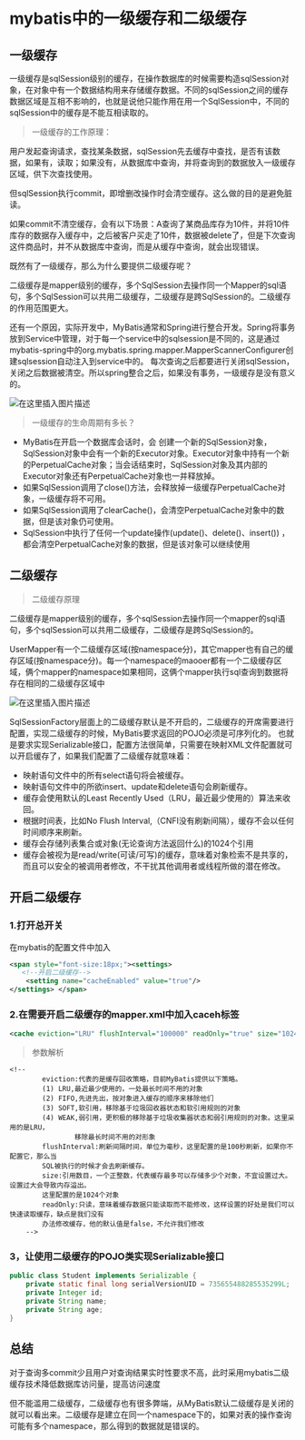 # mybatis中的一级缓存和二级缓存

## 一级缓存

一级缓存是sqlSession级别的缓存，在操作数据库的时候需要构造sqlSession对象，在对象中有一个数据结构用来存储缓存数据。不同的sqlSession之间的缓存数据区域是互相不影响的，也就是说他只能作用在用一个SqlSession中，不同的sqlSession中的缓存是不能互相读取的。



> 一级缓存的工作原理：

用户发起查询请求，查找某条数据，sqlSession先去缓存中查找，是否有该数据，如果有，读取；如果没有，从数据库中查询，并将查询到的数据放入一级缓存区域，供下次查找使用。

但sqlSession执行commit，即增删改操作时会清空缓存。这么做的目的是避免脏读。

如果commit不清空缓存，会有以下场景：A查询了某商品库存为10件，并将10件库存的数据存入缓存中，之后被客户买走了10件，数据被delete了，但是下次查询这件商品时，并不从数据库中查询，而是从缓存中查询，就会出现错误。

既然有了一级缓存，那么为什么要提供二级缓存呢？

二级缓存是mapper级别的缓存，多个SqlSession去操作同一个Mapper的sql语句，多个SqlSession可以共用二级缓存，二级缓存是跨SqlSession的。二级缓存的作用范围更大。

还有一个原因，实际开发中，MyBatis通常和Spring进行整合开发。Spring将事务放到Service中管理，对于每一个service中的sqlsession是不同的，这是通过mybatis-spring中的org.mybatis.spring.mapper.MapperScannerConfigurer创建sqlsession自动注入到service中的。 每次查询之后都要进行关闭sqlSession，关闭之后数据被清空。所以spring整合之后，如果没有事务，一级缓存是没有意义的。

![在这里插入图片描述](https://img-blog.csdnimg.cn/a1b4dda85aa7499295e8bc57704971b4.png?x-oss-process=image/watermark,type_ZHJvaWRzYW5zZmFsbGJhY2s,shadow_50,text_Q1NETiBA5ouS57ud54as5aSc5ZWK,size_20,color_FFFFFF,t_70,g_se,x_16#pic_center)


> 一级缓存的生命周期有多长？

- MyBatis在开启一个数据库会话时，会 创建一个新的SqlSession对象，SqlSession对象中会有一个新的Executor对象。Executor对象中持有一个新的PerpetualCache对象；当会话结束时，SqlSession对象及其内部的Executor对象还有PerpetualCache对象也一并释放掉。
- 如果SqlSession调用了close()方法，会释放掉一级缓存PerpetualCache对象，一级缓存将不可用。
- 如果SqlSession调用了clearCache()，会清空PerpetualCache对象中的数据，但是该对象仍可使用。
- SqlSession中执行了任何一个update操作(update()、delete()、insert()) ，都会清空PerpetualCache对象的数据，但是该对象可以继续使用

## 二级缓存

> 二级缓存原理

二级缓存是mapper级别的缓存，多个sqlSession去操作同一个mapper的sql语句，多个sqlSession可以共用二级缓存，二级缓存是跨SqlSession的。

UserMapper有一个二级缓存区域(按namespace分)，其它mapper也有自己的缓存区域(按namespace分)。每一个namespace的maooer都有一个二级缓存区域，俩个mapper的namespace如果相同，这俩个mapper执行sql查询到数据将存在相同的二级缓存区域中

![在这里插入图片描述](https://img-blog.csdnimg.cn/fe37a8db36724df4bf7e9afe052bd064.png?x-oss-process=image/watermark,type_ZHJvaWRzYW5zZmFsbGJhY2s,shadow_50,text_Q1NETiBA5ouS57ud54as5aSc5ZWK,size_20,color_FFFFFF,t_70,g_se,x_16#pic_center)


SqlSessionFactory层面上的二级缓存默认是不开启的，二级缓存的开席需要进行配置，实现二级缓存的时候，MyBatis要求返回的POJO必须是可序列化的。 也就是要求实现Serializable接口，配置方法很简单，只需要在映射XML文件配置就可以开启缓存了<cache/>，如果我们配置了二级缓存就意味着：

- 映射语句文件中的所有select语句将会被缓存。
- 映射语句文件中的所欲insert、update和delete语句会刷新缓存。
- 缓存会使用默认的Least Recently Used（LRU，最近最少使用的）算法来收回。
- 根据时间表，比如No Flush Interval,（CNFI没有刷新间隔），缓存不会以任何时间顺序来刷新。
- 缓存会存储列表集合或对象(无论查询方法返回什么)的1024个引用
- 缓存会被视为是read/write(可读/可写)的缓存，意味着对象检索不是共享的，而且可以安全的被调用者修改，不干扰其他调用者或线程所做的潜在修改。

## 开启二级缓存

### 1.打开总开关

在mybatis的配置文件中加入

```xml
<span style="font-size:18px;"><settings>    
   <!--开启二级缓存-->    
    <setting name="cacheEnabled" value="true"/>    
</settings> </span>
```

### 2.在需要开启二级缓存的mapper.xml中加入caceh标签

```xml
<cache eviction="LRU" flushInterval="100000" readOnly="true" size="1024"/>
```

> 参数解析

```
<!--
        eviction:代表的是缓存回收策略，目前MyBatis提供以下策略。
        (1) LRU,最近最少使用的，一处最长时间不用的对象
        (2) FIFO,先进先出，按对象进入缓存的顺序来移除他们
        (3) SOFT,软引用，移除基于垃圾回收器状态和软引用规则的对象
        (4) WEAK,弱引用，更积极的移除基于垃圾收集器状态和弱引用规则的对象。这里采用的是LRU，
                移除最长时间不用的对形象
        flushInterval:刷新间隔时间，单位为毫秒，这里配置的是100秒刷新，如果你不配置它，那么当
        SQL被执行的时候才会去刷新缓存。
        size:引用数目，一个正整数，代表缓存最多可以存储多少个对象，不宜设置过大。设置过大会导致内存溢出。
        这里配置的是1024个对象
        readOnly:只读，意味着缓存数据只能读取而不能修改，这样设置的好处是我们可以快速读取缓存，缺点是我们没有
        办法修改缓存，他的默认值是false，不允许我们修改
    -->
```

### 3，让使用二级缓存的POJO类实现Serializable接口

```java
public class Student implements Serializable {
    private static final long serialVersionUID = 735655488285535299L;
    private Integer id;
    private String name;
    private String age;
}
```

## 总结

对于查询多commit少且用户对查询结果实时性要求不高，此时采用mybatis二级缓存技术降低数据库访问量，提高访问速度

但不能滥用二级缓存，二级缓存也有很多弊端，从MyBatis默认二级缓存是关闭的就可以看出来。二级缓存是建立在同一个namespace下的，如果对表的操作查询可能有多个namespace，那么得到的数据就是错误的。